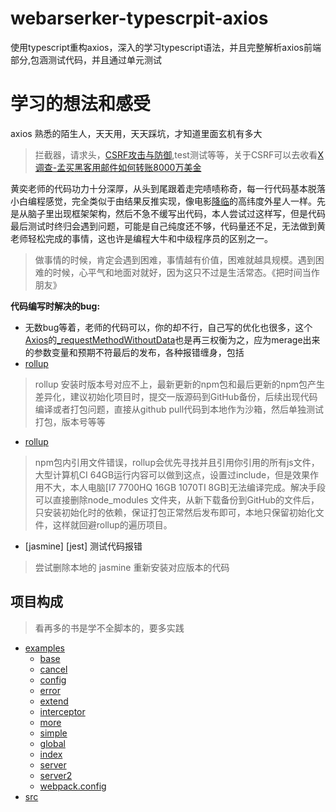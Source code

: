 # webarserker-typescrpit-axios
使用typescript重构axios，深入的学习typescript语法，并且完整解析axios前端部分,包涵测试代码，并且通过单元测试
# 学习的想法和感受
axios 熟悉的陌生人，天天用，天天踩坑，才知道里面玄机有多大
> 拦截器，请求头，[CSRF攻击与防御](https://www.cnblogs.com/yulia/p/10347691.html),test测试等等，关于CSRF可以去收看[X调查-孟买黑客用邮件如何转账8000万美金](https://www.bilibili.com/video/BV1TT4y1E7KF?from=search&seid=17674863590970169699) 

黄奕老师的代码功力十分深厚，从头到尾跟着走完啧啧称奇，每一行代码基本脱落小白编程感觉，完全类似于由结果反推实现，像电影[降临](https://movie.douban.com/subject/21324900/)的高纬度外星人一样。先是从脑子里出现框架架构，然后不急不缓写出代码，本人尝试过这样写，但是代码最后测试时终归会遇到问题，可能是自己纯度还不够，代码量还不足，无法做到黄老师轻松完成的事情，这也许是编程大牛和中级程序员的区别之一。

> 做事情的时候，肯定会遇到困难，事情越有价值，困难就越具规模。遇到困难的时候，心平气和地面对就好，因为这只不过是生活常态。《把时间当作朋友》

**代码编写时解决的bug:**
- 无数bug等着，老师的代码可以，你的却不行，自己写的优化也很多，这个[Axios](src/core.Axios.ts)的[_requestMethodWithoutData](src/core.Axios.ts)也是再三权衡为之，应为merage出来的参数变量和预期不符最后的发布，各种报错缠身，包括
- [rollup](https://stackoverflow.com/questions/57943277/rollup-generates-node-resolve-plugin-typeerror-cannot-read-property-preserve)
> rollup 安装时版本号对应不上，最新更新的npm包和最后更新的npm包产生差异化，建议初始化项目时，提交一版源码到GitHub备份，后续出现代码编译或者打包问题，直接从github pull代码到本地作为沙箱，然后单独测试打包，版本号等等
- [rollup](https://github.com/Polymer/tools/issues/757)
> npm包内引用文件错误，rollup会优先寻找并且引用你引用的所有js文件，大型计算机CI 64GB运行内容可以做到这点，设置过include，但是效果作用不大，本人电脑[I7 7700HQ 16GB 1070TI 8GB]无法编译完成。解决手段可以直接删除node_modules 文件夹，从新下载备份到GitHub的文件后，只安装初始化时的依赖，保证打包正常然后发布即可，本地只保留初始化文件，这样就回避rollup的遍历项目。
- [jasmine] [jest] 测试代码报错
> 尝试删除本地的 jasmine 重新安装对应版本的代码


## 项目构成

> 看再多的书是学不全脚本的，要多实践

- [examples](#examples)
  - [base](examples/base)
  - [cancel](examples/cancel)
  - [config](examples/config)
  - [error](examples/error)
  - [extend](examples/extend)
  - [interceptor](examples/interceptor)
  - [more](examples/more)
  - [simple](examples/simple)
  - [global](examples/global.css)
  - [index](examples/index.html)
  - [server](examples/server.js)
  - [server2](examples/server2.js)
  - [webpack.config](examples/webpack.config.js)
- [src](#src)


<!-- - [examples](#examples)
  - [Title](#title)
  - [Banner](#banner)
  - [Badges](#badges)
  - [Short Description](#short-description)
  - [Long Description](#long-description)
  - [Table of Contents](#table-of-contents-1)
  - [Security](#security)
  - [Background](#background)
  - [Install](#install)
  - [Usage](#usage)
  - [Extra Sections](#extra-sections)
  - [API](#api)
  - [Maintainers](#maintainers)
  - [Thanks](#thanks)
  - [Contributing](#contributing)
  - [License](#license)
- [Definitions](#definitions) -->